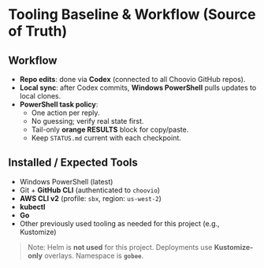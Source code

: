 # Tooling Baseline & Workflow (Source of Truth)

## Workflow
- **Repo edits**: done via **Codex** (connected to all Choovio GitHub repos).
- **Local sync**: after Codex commits, **Windows PowerShell** pulls updates to local clones.
- **PowerShell task policy**:
  - One action per reply.
  - No guessing; verify real state first.
  - Tail-only **orange RESULTS** block for copy/paste.
  - Keep `STATUS.md` current with each checkpoint.

## Installed / Expected Tools
- Windows PowerShell (latest)
- Git + **GitHub CLI** (authenticated to `choovio`)
- **AWS CLI v2** (profile: `sbx`, region: `us-west-2`)
- **kubectl**
- **Go**
- Other previously used tooling as needed for this project (e.g., Kustomize)

> Note: Helm is **not used** for this project. Deployments use **Kustomize-only** overlays. Namespace is **`gobee`**.

